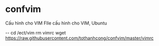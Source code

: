 confvim
=======

Cấu hình cho VIM
FIle cấu hình cho VIM, Ubuntu

--
cd /ect/vim
rm vimrc
wget https://raw.githubusercontent.com/tothanhcong/confvim/master/vimrc
